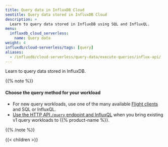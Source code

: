 ```yaml
---
title: Query data in InfluxDB Cloud
seotitle: Query data stored in InfluxDB Cloud
description: >
  Learn to query data stored in InfluxDB using SQL and InfluxQL.
menu:
  influxdb_cloud_serverless:
    name: Query data
weight: 4
influxdb/cloud-serverless/tags: [query]
aliases:
  - /influxdb/cloud-serverless/query-data/execute-queries/influx-api/
---
```


Learn to query data stored in InfluxDB.

{{% note %}}

#### Choose the query method for your workload

- For new query workloads, use one of the many available [Flight clients](/influxdb/cloud-serverless/tags/flight-client/) and SQL or InfluxQL.
- [Use the HTTP API `/query` endpoint and InfluxQL](/influxdb/cloud-serverless/query-data/execute-queries/influxdb-v1-api/) when you bring existing v1 query workloads to {{% product-name %}}.

{{% /note %}}

{{< children >}}
